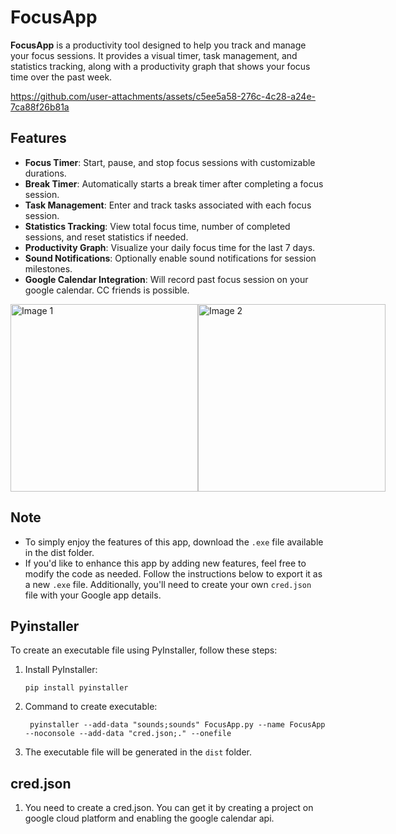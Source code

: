 # FocusApp

**FocusApp** is a productivity tool designed to help you track and manage your focus sessions. It provides a visual timer, task management, and statistics tracking, along with a productivity graph that shows your focus time over the past week.


https://github.com/user-attachments/assets/c5ee5a58-276c-4c28-a24e-7ca88f26b81a


## Features

- **Focus Timer**: Start, pause, and stop focus sessions with customizable durations.
- **Break Timer**: Automatically starts a break timer after completing a focus session.
- **Task Management**: Enter and track tasks associated with each focus session.
- **Statistics Tracking**: View total focus time, number of completed sessions, and reset statistics if needed.
- **Productivity Graph**: Visualize your daily focus time for the last 7 days.
- **Sound Notifications**: Optionally enable sound notifications for session milestones.
- **Google Calendar Integration**: Will record past focus session on your google calendar. CC friends is possible.


<div style="display: flex; justify-content: space-between;">
    <img src="https://github.com/user-attachments/assets/06625bdc-6aea-4e7e-a0f3-9c55732f8ff8" alt="Image 1" style="height: 300px; object-fit: cover;"/>
    <img src="https://github.com/user-attachments/assets/27559d58-6a31-49c0-9074-ad8e2ad6d422" alt="Image 2" style="height: 300px; object-fit: cover;"/>
</div>

## Note

- To simply enjoy the features of this app, download the ```.exe``` file available in the dist folder.
- If you'd like to enhance this app by adding new features, feel free to modify the code as needed. Follow the instructions below to export it as a new ```.exe``` file. Additionally, you'll need to create your own ```cred.json``` file with your Google app details.
## Pyinstaller

To create an executable file using PyInstaller, follow these steps:

1. Install PyInstaller:
   ```
   pip install pyinstaller
   ```

2. Command to create executable:
    ```
     pyinstaller --add-data "sounds;sounds" FocusApp.py --name FocusApp --noconsole --add-data "cred.json;." --onefile 
    ```

3. The executable file will be generated in the `dist` folder.

## cred.json

1. You need to create a cred.json. You can get it by creating a project on google cloud platform and enabling the google calendar api. 
